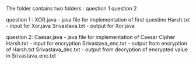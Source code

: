 The folder contains two folders :
	question 1
	question 2

question 1 :
	XOR.java - java file for implementation of first questino
	Harsh.txt - input for Xor.java
	Srivastava.txt - output for Xor.java

question 2:
	Caesar.java - java file for implementation of Caesar Cipher
	Harsh.txt - input for encryption
	Srivastava_enc.txt - output from encryption of Harsh.txt
	Srivastava_dec.txt - output from decryption of encrypted value in Srivastava_enc.txt